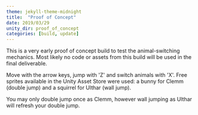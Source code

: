 ```yaml
---
theme: jekyll-theme-midnight
title:  "Proof of Concept"
date: 2019/03/29
unity_dir: proof_of_concept
categories: [build, update]
---
```

This is a very early proof of concept build to test the animal-switching mechanics. Most likely no code or assets from this build will be used in the final deliverable.

Move with the arrow keys, jump with 'Z' and switch animals with 'X'. Free sprites available in the Unity Asset Store were used: a bunny for Clemm (double jump) and a squirrel for Ulthar (wall jump).

You may only double jump once as Clemm, however wall jumping as Ulthar will refresh your double jump.
